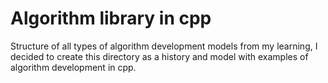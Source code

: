 
# Algorithm library in cpp

Structure of all types of algorithm development models from my learning, I decided to create this directory as a history and model with examples of algorithm development in cpp.

